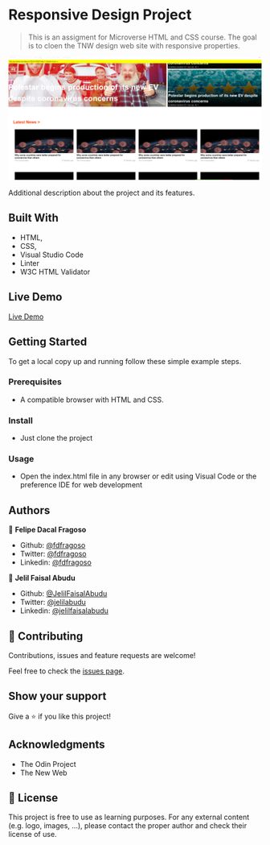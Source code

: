 # Responsive Design Project

> This is an assigment for Microverse HTML and CSS course. The goal is to cloen the TNW design web site with responsive properties.

![screenshot](img/print.png)

Additional description about the project and its features.

## Built With

- HTML,
- CSS,
- Visual Studio Code
- Linter
- W3C HTML Validator

## Live Demo

[Live Demo](https://raw.githack.com/fdfragoso/responsive-design-tnw/features/index.html)

## Getting Started

To get a local copy up and running follow these simple example steps.

### Prerequisites

- A compatible browser with HTML and CSS. 

### Install

- Just clone the project

### Usage

- Open the index.html file in any browser or edit using Visual Code or the preference IDE for web development


## Authors

👤 **Felipe Dacal Fragoso**

- Github: [@fdfragoso](https://github.com/fdfragoso)
- Twitter: [@fdfragoso](https://twitter.com/fdfragoso)
- Linkedin: [@fdfragoso](https://www.linkedin.com/in/fdfragoso/)

👤 **Jelil Faisal Abudu**

- Github: [@JelilFaisalAbudu](https://github.com/JelilFaisalAbudu)
- Twitter: [@jelilabudu](https://twitter.com/jelilabudu)
- Linkedin: [@jelilfaisalabudu](www.linkedin.com/in/jelilfaisalabudu)

## 🤝 Contributing

Contributions, issues and feature requests are welcome!

Feel free to check the [issues page](https://github.com/JelilFaisalAbudu/teardown/issues).

## Show your support

Give a ⭐️ if you like this project!

## Acknowledgments

- The Odin Project
- The New Web

## 📝 License

This project is free to use as learning purposes. For any external content (e.g. logo, images, ...), please contact the proper author and check their license of use.
